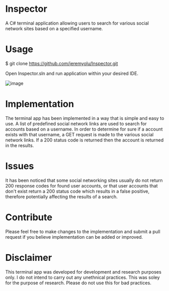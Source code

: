 # Inspector

A C# terminal application allowing users to search for various social network sites based on a specified username.

# Usage

$ git clone https://github.com/jeremyolu/Inspector.git

Open Inspector.sln and run application within your desired IDE.

![image](https://user-images.githubusercontent.com/32248981/187234156-493dddcb-8986-4b55-bb33-df5abee93e9d.png)

# Implementation

The terminal app has been implemented in a way that is simple and easy to use. A list of predefined social network links are used to search for accounts based on a username. In order to determine for sure if a account exists with that username, a GET request is made to the various social network links. If a 200 status code is returned then the account is returned in the results.

# Issues

It has been noticed that some social networking sites usually do not return 200 response codes for found user accounts, or that user accounts that don't exist return a 200 status code which results in a false positive, therefore potentially affecting the results of a search.

# Contribute

Please feel free to make changes to the implementation and submit a pull request if you believe implementation can be added or improved.
# Disclaimer

This terminal app was developed for development and research purposes only. I do not intend to carry out any unethnical practices. This was soley for the purpose of research. Please do not use this for bad practices.
